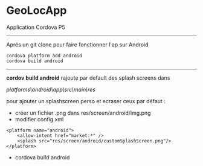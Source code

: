 # GeoLocApp
Application Cordova P5

*******************
Aprés un git clone pour faire fonctionner l'ap sur Android  

```
cordova platform add android
cordova build android
```

*******************

__cordov build android__ rajoute par default des splash screens dans

_platforms\android\app\src\main\res_

pour ajouter un splashscreen perso et ecraser ceux par défaut :
- créer un fichier .png dans res/screen/android/img.png
- modifier config.xml
```
<platform name="android">
    <allow-intent href="market:*" />
    <splash src="res/screen/android/customSplashScreen.png"/>
</platform>
```
- cordova build android
